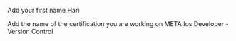 Add your first name
Hari

Add the name of the certification you are working on
META Ios Developer - Version Control